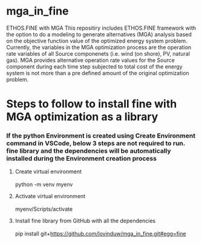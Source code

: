 # mga_in_fine
ETHOS.FINE with MGA
This repositiry includes ETHOS.FINE framework with the option to do a modeling to generate alternatives (MGA) analysis based on the objective function value of the optimized energy system problem. Currently, the variables in the MGA optimization process are the operation rate variables of all Source componenets (i.e. wind (on shore), PV, natural gas). MGA provides alternative operation rate values for the Source component during each time step subjected to total cost of the energy system is not more than a pre defined amount of the original optimization problem.

# Steps to follow to install fine with MGA optimization as a library

### If the python Environment is created using Create Environment command in VSCode, below 3 steps are not required to run. fine library and the dependencies will be automatically installed during the Environment creation process 

1. Create virtual environment\
   \
  python -m venv myenv                 

2. Activate virtual environment\
   \
  myenv/Scripts/activate

3. Install fine library from GitHub with all the dependencies\
   \
  pip install git+https://github.com/lovinduw/mga_in_fine.git#egg=fine

